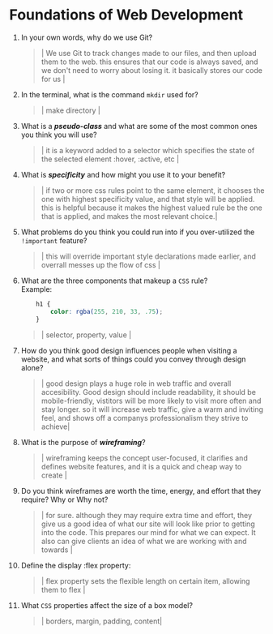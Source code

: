 # Foundations of Web Development
01. In your own words, why do we use Git?
    > | We use Git to track changes made to our files, and then upload them to the web. this ensures that our code is always saved, and we don't need to worry about losing it. it basically stores our code for us |

02. In the terminal, what is the command `mkdir` used for?
    > | make directory |

03. What is a ***pseudo-class*** and what are some of the most common ones you think you will use?
    > | it is a keyword added to a selector which specifies the state of the selected element
    > :hover, :active, etc |

04. What is ***specificity*** and how might you use it to your benefit?
    > | if two or more css rules point to the same element, it chooses the one with highest specificity value, and that style will be applied. this is helpful because it makes the highest valued rule be the one that is applied, and makes the most relevant choice.|

05. What problems do you think you could run into if you over-utilized the `!important` feature?
    > | this will override important style declarations made earlier, and overrall messes up the flow of css |

06. What are the three components that makeup a `CSS` rule? <br> Example:

    ```css
        h1 {
            color: rgba(255, 210, 33, .75);
        }
    ```

    > | selector, property, value |

07. How do you think good design influences people when visiting a website, and what sorts of things could you convey through design alone?
    > | good design plays a huge role in web traffic and overall accesibility. Good design should include readability, it should be mobile-friendly,  vistitors will be more likely to visit more often and stay longer. so it will increase web traffic, give a warm and inviting feel, and shows off a companys professionalism they strive to achieve|

08. What is the purpose of ***wireframing***?
    > | wireframing keeps the concept user-focused, it clarifies and defines website features, and it is a quick and cheap way to create |

09. Do you think wireframes are worth the time, energy, and effort that they require? Why or Why not?
    > | for sure. although they may require extra time and effort, they give us a good idea of what our site will look like prior to getting into the code. This prepares our mind for what we can expect. It also can give clients an idea of what we are working with and towards |

10. Define the display :flex property:
    > | flex property sets the flexible length on certain item, allowing them to flex |

11. What `CSS` properties affect the size of a box model?
    > | borders, margin, padding, content|

